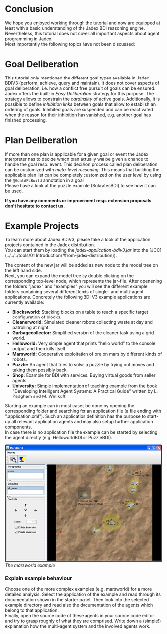 # Conclusion

We hope you enjoyed working through the tutorial and now are equipped at least with a basic understanding of the Jadex BDI reasoning engine. 
Nevertheless, this tutorial does not cover all important aspects about agent programming in Jadex.  
Most importantly the following topics have not been discussed:

# Goal Deliberation

This tutorial only mentioned the different goal types available in Jadex BDIV3 (perform, achieve, query and maintain). 
It does not cover aspects of goal deliberation, i.e. how a conflict free pursuit of goals can be ensured.  
Jadex offers the built-in *Easy Deliberation* strategy for this purpose. 
The strategy allows to constrain the *cardinality* of active goals. 
Additionally, it is possible to define *inhibition links* between goals that allow to establish an ordering of goals. 
Inhibited goals are suspended and can be reactivated when the reason for their inhibition has vanished, e.g. another goal has finished processing. 

# Plan Deliberation

If more than one plan is applicable for a given goal or event the Jadex interpreter has to decide which plan actually will be given a chance to handle the goal resp. event. 
This decision process called plan deliberation can be customized with *meta-level reasoning*.
This means that building the applicable plan list can be completely customized on the user level by using the ```@GoalAPLBuild``` annotation in a goal.  
Please have a look at the puzzle example (SokratesBDI) to see how it can be used.

**If you have any comments or improvement resp. extension proposals don't hesitate to contact us.**

# Example Projects
To learn more about Jadex BDIV3, please take a look at the application projects contained in the Jadex distribution.   
You can start them by loading the *jadex-application-bdiv3.jar* into the [JCC](../../../tools/01 Introduction/#from-jadex-distribution)).

The content of the new jar will be added as new node to the model tree on the left hand side.  
Next, you can expand the model tree by double clicking on the corresponding top-level node, which represents the jar-file. 
After openening the folders "jadex" and "examples" you will see the different example folders containing several different kinds of single- and multi-agent applications. Concretely the following BDI V3 example applications are currently available:

-   **Blocksworld:** Stacking blocks on a table to reach a specific target configuration of blocks.
-   **Cleanerworld:** Simulated cleaner robots collecting waste at day and patrolling at night.
-   **Garbagecollector:** Simplified version of the cleaner task using a grid world.
-   **Helloworld:** Very simple agent that prints "hello world" to the console output and then kills itself.
-   **Marsworld:** Cooperative exploitation of ore on mars by different kinds of robots.
-   **Puzzle:** An agent that tries to solve a puzzle by trying out moves and taking them possibly back.
-   **Shop:** Example for BDI with services. Buying virtual goods from seller agents.
-   **University:** Simple implementation of teaching example from the book "Developing Intelligent Agent Systems: A Practical Guide" written by L. Padgham and M. Winikoff.

Starting an example can in most cases be done by opening the corresponding folder and searching for an application file (a file ending with ".application.xml").
Such an application definition has the purpose to start-up all relevant application agents and may also setup further application components.  
In case there is no application file the example can be started by selecting the agent directly (e.g. HelloworldBDI or PuzzleBDI).

![](marsworld.png)  
*The marsworld example*

### Explain example behaviour
 Choose one of the more complex examples (e.g. marsworld) for a more detailed analysis. 
 Select the application of the example and read through its documentation shown in the starter panel.
 Then look into the selected example directory and read also the documentation of the agents which belong to that application.  
 Finally, open the source code of these agents in your source code editor and try to grasp roughly of what they are comprised. 
 Write down a (simple!) explanation how the multi-agent system and the involved agents work.